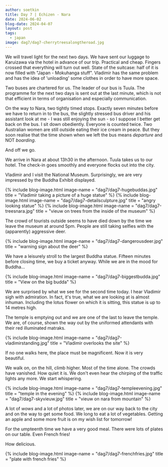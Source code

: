 ```yaml
---
author: soetkin
title: Day 7 | Echizen - Nara
date: 2024-06-02
blog-date: 2024-04-07
layout: post
tags:
  - japan
image: dag7/dag7-cherrytreesalongtheroad.jpg
---
```


We will travel light for the next two days. We have sent our luggage to Karuizawa via the hotel in advance of our trip. Practical and cheap. Fingers crossed that everything will turn out well. State of the suitcase: half of it is now filled with "Japan - Mokuhanga stuff". Vladimir has the same problem and has the idea of 'unloading' some clothes in order to have more space.

Two buses are chartered for us. The leader of our bus is Tuula. The programme for the next two days is sent out at the last minute, which is not that efficient in terms of organisation and especially communication.

On the way to Nara, two tightly timed stops. Exactly seven minutes before we have to return in to the bus, the slightly stressed bus driver and his assistant look at me - I was still enjoying the sun - so I suppose I better get back on the bus. I sit down obediently. Everyone is counted twice. Two Australian women are still outside eating their ice cream in peace. But they soon realise that the time shown when we left the bus means *departure* and NOT *boarding*.

And off we go.

We arrive in Nara at about 13h30 in the afternoon. Tuula takes us to our hotel. The check-in goes smoothly and everyone flocks out into the city.

Vladimir and I visit the National Museum. Surprisingly, we are very impressed by the Buddha Exhibit displayed.

{% include blog-image.html image-name = "dag7/dag7-hugebuddas.jpg"  title = "Vladimir taking a picture of a huge statue" %}
{% include blog-image.html image-name = "dag7/dag7-detailsculpture.jpg"  title = "angry looking statue" %}
{% include blog-image.html image-name = "dag7/dag7-treesnara.jpg"  title = "vieuw on trees from the inside of the museum" %}

The crowd of tourists outside seems to have died down by the time we leave the museum at around 5pm. People are still taking selfies with the (apparently) aggressive deer.

{% include blog-image.html image-name = "dag7/dag7-dangerousdeer.jpg"  title = "warning sign about the deer" %}

We have a leisurely stroll to the largest Buddha statue. Fifteen minutes before closing time, we buy a ticket anyway. While we are in the mood for Buddha...

{% include blog-image.html image-name = "dag7/dag7-biggestbudda.jpg"  title = "View on the big budda" %}

We are surprised by what we see for the second time today. I hear Vladimir sigh with admiration. In fact, it's true, what we are looking at is almost inhuman. Including the lotus flower on which it is sitting, this statue is up to 14 metres high.

The temple is emptying out and we are one of the last to leave the temple. We are, of course, shown the way out by the uniformed attendants with their red illuminated matraks. 

{% include blog-image.html image-name = "dag7/dag7-vladimirstanding.jpg"  title = "Vladimir overlooks the site" %}

If no one walks here, the place must be magnificent. Now it is very beautiful.

We walk on, on the hill, climb higher. Most of the time alone. The crowds have vanished. How quiet it is. We don't even hear the chirping of the traffic lights any more. We start whispering.

{% include blog-image.html image-name = "dag7/dag7-templeevening.jpg"  title = "temple in the evening" %}
{% include blog-image.html image-name = "dag7/dag7-skyvieuw.jpg"  title = "vieuw on nara from mountain" %}

A lot of *wows* and a lot of photos later, we are on our way back to the city and on the way to get some food. We long to eat a lot of vegetables. Getting an apple and some more fruit is on my wish list for tomorrow!

For the umpteenth time we have a very good meal. There were lots of plates on our table. Even French fries!

How delicious.

{% include blog-image.html image-name = "dag7/dag7-frenchfries.jpg"  title = "plate with french fries" %}
